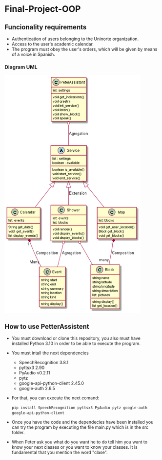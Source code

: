 # Final-Project-OOP

## Funcionality requirements

- Authentication of users belonging to the Uninorte organization.
- Access to the user's academic calendar.
- The program must obey the user's orders, which will be given by means of a voice in Spanish.

### Diagram UML

![](assets/20220421_110602_diagram.png)

## How to use PetterAssistent

- You must download or clone this repository, you also must have installed Python 3.10 in order to be able to execute the program.

* You must intall the next dependencies

  * SpeechRecognition 3.8.1
  * pyttsx3 2.90
  * PyAudio v0.2.11
  * pytz
  * google-api-python-client 2.45.0
  * google-auth 2.6.5
* For that, you can execute the next comand:

  `pip install SpeechRecognition pyttsx3 PyAudio pytz google-auth google-api-python-client`
* Once you have the code and the dependecies have been installed you can try the program by executing the file main.py which is in the src folder.
* When Peter ask you what do you want he to do tell him you want to know your next classes or you want to know your classes. It is fundamental that you mention the word "clase".
